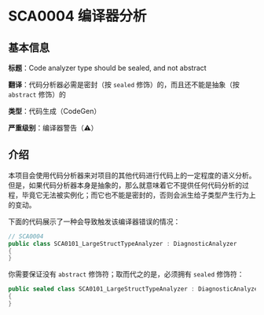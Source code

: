 # SCA0004 编译器分析

## 基本信息

**标题**：Code analyzer type should be sealed, and not abstract

**翻译**：代码分析器必需是密封（按 `sealed` 修饰）的，而且还不能是抽象（按 `abstract` 修饰）的

**类型**：代码生成（CodeGen）

**严重级别**：编译器警告（⚠）

## 介绍

本项目会使用代码分析器来对项目的其他代码进行代码上的一定程度的语义分析。但是，如果代码分析器本身是抽象的，那么就意味着它不提供任何代码分析的过程，毕竟它无法被实例化；而它也不能是密封的，否则会派生给子类型产生行为上的变动。

下面的代码展示了一种会导致触发该编译器错误的情况：

```csharp
// SCA0004
public class SCA0101_LargeStructTypeAnalyzer : DiagnosticAnalyzer
{
}
```

你需要保证没有 `abstract` 修饰符；取而代之的是，必须拥有 `sealed` 修饰符：

```csharp
public sealed class SCA0101_LargeStructTypeAnalyzer : DiagnosticAnalyzer
{
}
```

